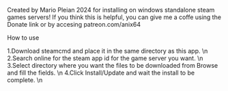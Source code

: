 
Created by Mario Pleian 2024 for installing on windows standalone steam games servers! 
If you think this is helpful, you can give me a coffe using the Donate link or by accesing patreon.com/anix64

How to use

1.Download steamcmd and place it in the same directory as this app. \n
2.Search online for the steam app id for the game server you want. \n
3.Select directory where you want the files to be downloaded from Browse and fill the fields. \n
4.Click Install/Update and wait the install to be complete. \n
